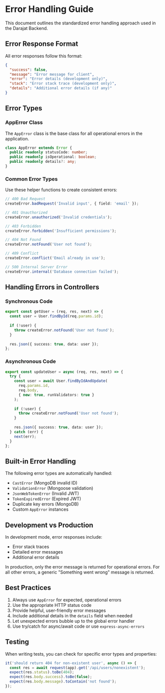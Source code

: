 # Error Handling Guide

This document outlines the standardized error handling approach used in the Darajat Backend.

## Error Response Format

All error responses follow this format:

```json
{
  "success": false,
  "message": "Error message for client",
  "error": "Error details (development only)",
  "stack": "Error stack trace (development only)",
  "details": "Additional error details (if any)"
}
```

## Error Types

### AppError Class

The `AppError` class is the base class for all operational errors in the application.

```typescript
class AppError extends Error {
  public readonly statusCode: number;
  public readonly isOperational: boolean;
  public readonly details?: any;
}
```

### Common Error Types

Use these helper functions to create consistent errors:

```typescript
// 400 Bad Request
createError.badRequest('Invalid input', { field: 'email' });

// 401 Unauthorized
createError.unauthorized('Invalid credentials');

// 403 Forbidden
createError.forbidden('Insufficient permissions');

// 404 Not Found
createError.notFound('User not found');

// 409 Conflict
createError.conflict('Email already in use');

// 500 Internal Server Error
createError.internal('Database connection failed');
```

## Handling Errors in Controllers

### Synchronous Code

```typescript
export const getUser = (req, res, next) => {
  const user = User.findById(req.params.id);
  
  if (!user) {
    throw createError.notFound('User not found');
  }
  
  res.json({ success: true, data: user });
};
```

### Asynchronous Code

```typescript
export const updateUser = async (req, res, next) => {
  try {
    const user = await User.findByIdAndUpdate(
      req.params.id,
      req.body,
      { new: true, runValidators: true }
    );
    
    if (!user) {
      throw createError.notFound('User not found');
    }
    
    res.json({ success: true, data: user });
  } catch (err) {
    next(err);
  }
};
```

## Built-in Error Handling

The following error types are automatically handled:

- `CastError` (MongoDB invalid ID)
- `ValidationError` (Mongoose validation)
- `JsonWebTokenError` (Invalid JWT)
- `TokenExpiredError` (Expired JWT)
- Duplicate key errors (MongoDB)
- Custom `AppError` instances

## Development vs Production

In development mode, error responses include:
- Error stack traces
- Detailed error messages
- Additional error details

In production, only the error message is returned for operational errors. For all other errors, a generic "Something went wrong" message is returned.

## Best Practices

1. Always use `AppError` for expected, operational errors
2. Use the appropriate HTTP status code
3. Provide helpful, user-friendly error messages
4. Include additional details in the `details` field when needed
5. Let unexpected errors bubble up to the global error handler
6. Use try/catch for async/await code or use `express-async-errors`

## Testing

When writing tests, you can check for specific error types and properties:

```typescript
it('should return 404 for non-existent user', async () => {
  const res = await request(app).get('/api/users/nonexistent');
  expect(res.status).toBe(404);
  expect(res.body.success).toBe(false);
  expect(res.body.message).toContain('not found');
});
```

